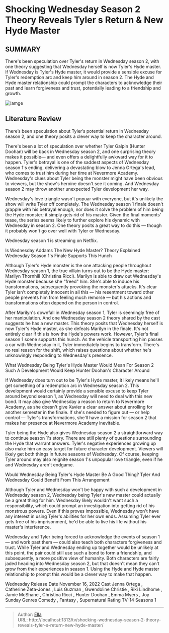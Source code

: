 # Shocking Wednesday Season 2 Theory Reveals Tyler s Return &amp; New Hyde Master


## SUMMARY 



  There&#39;s been speculation over Tyler&#39;s return in Wednesday season 2, with one theory suggesting that Wednesday herself is now Tyler&#39;s Hyde master.   If Wednesday is Tyler&#39;s Hyde master, it would provide a sensible excuse for Tyler&#39;s redemption arc and keep him around in season 2.   The Hyde and Hyde master relationship could prompt the characters to acknowledge their past and learn forgiveness and trust, potentially leading to a friendship and growth.  

![iamge](https://static1.srcdn.com/wordpress/wp-content/uploads/2022/11/Wednesday-Tyler-Galpin-Hunter-Doohan-Weathervane-Cafe.jpg)

## Literature Review
There’s been speculation about Tyler’s potential return in Wednesday season 2, and one theory posits a clever way to keep the character around.




There&#39;s been a lot of speculation over whether Tyler Galpin (Hunter Doohan) will be back in Wednesday season 2, and one surprising theory makes it possible— and even offers a delightfully awkward way for it to happen. Tyler&#39;s betrayal is one of the saddest aspects of Wednesday season 1&#39;s ending, delivering a devastating blow to Jenna Ortega&#39;s lead, who comes to trust him during her time at Nevermore Academy. Wednesday&#39;s clues about Tyler being the monster might have been obvious to viewers, but the show&#39;s heroine doesn&#39;t see it coming. And Wednesday season 2 may throw another unexpected Tyler development her way.




Wednesday&#39;s love triangle wasn&#39;t popuar with everyone, but it&#39;s unlikely the show will write Tyler off completely. The Wednesday season 1 finale doesn&#39;t grapple with his betrayal enough, nor does it solve the problem of him being the Hyde monster; it simply gets rid of his master. Given the final moments&#39; tease, the series seems likely to further explore his dynamic with Wednesday in season 2. One theory posits a great way to do this — though it probably won&#39;t go over well with Tyler or Wednesday.



Wednesday season 1 is streaming on Netflix.





 Is Wednesday Addams The New Hyde Master? Theory Explained 
Wednesday Season 1&#39;s Finale Supports This Hunch
         




Although Tyler&#39;s Hyde monster is the one attacking people throughout Wednesday season 1, the true villain turns out to be the Hyde master: Marilyn Thornhill (Christina Ricci). Marilyn is able to draw out Wednesday&#39;s Hyde monster because she &#34;freed&#34; him. She&#39;s able to induce his transformations, subsequently provoking the monster&#39;s attacks. It&#39;s clear Tyler isn&#39;t completely innocent in all this — his resentment toward other people prevents him from feeling much remorse — but his actions and transformations often depend on the person in control.

After Marilyn&#39;s downfall in Wednesday season 1, Tyler is seemingly free of her manipulation. And one Wednesday season 2 theory shared by the cast suggests he has a new master. This theory posits that Wednesday herself is now Tyler&#39;s Hyde master, as she defeats Marilyn in the finale. It&#39;s not entirely clear if this is how the Hyde&#39;s powers work. However, Tyler&#39;s final season 1 scene supports this hunch. As the vehicle transporting him passes a car with Wednesday in it, Tyler immediately begins to transform. There&#39;s no real reason for the shift, which raises questions about whether he&#39;s unknowingly responding to Wednesday&#39;s presence.





 



 What Wednesday Being Tyler&#39;s Hyde Master Would Mean For Season 2 
Such A Development Would Keep Hunter Doohan&#39;s Character Around
          

If Wednesday does turn out to be Tyler&#39;s Hyde master, it likely means he&#39;ll get something of a redemption arc in Wednesday season 2. This development would certainly provide a sensible excuse to keep Tyler around beyond season 1, as Wednesday will need to deal with this new bond. It may also give Wednesday a reason to return to Nevermore Academy, as she doesn&#39;t give Xavier a clear answer about enrolling for another semester in the finale. If she&#39;s needed to figure out — or help control — Tyler&#39;s transformations, she&#39;ll have a mission for season 2 that makes her presence at Nevermore Academy inevitable.




Tyler being the Hyde also gives Wednesday season 2 a straightforward way to continue season 1&#39;s story. There are still plenty of questions surrounding the Hyde that warrant answers. Tyler&#39;s negative experiences growing up also make him an easy target for future character development. Viewers will likely get both things in future seasons of Wednesday. Of course, keeping Tyler around may also reignite season 1&#39;s unpopular love triangle, even if he and Wednesday aren&#39;t endgame.



 Would Wednesday Being Tyler&#39;s Hyde Master Be A Good Thing? 
Tyler And Wednesday Could Benefit From This Arrangement
          

Although Tyler and Wednesday won&#39;t be happy with such a development in Wednesday season 2, Wednesday being Tyler&#39;s new master could actually be a great thing for him. Wednesday likely wouldn&#39;t want such a responsibility, which could prompt an investigation into getting rid of his monstrous powers. Even if this proves impossible, Wednesday won&#39;t have any interest in using Tyler&#39;s abilities for her own ends. Assuming Tyler ever gets free of his imprisonment, he&#39;d be able to live his life without his master&#39;s interference.




Wednesday and Tyler being forced to acknowledge the events of season 1 — and work past them — could also teach both characters forgiveness and trust. While Tyler and Wednesday ending up together would be unlikely at this point, the pair could still use such a bond to form a friendship, and subsequently, a more positive view of humanity. Both characters are fairly jaded heading into Wednesday season 2, but that doesn&#39;t mean they can&#39;t grow from their experiences in season 1. Using the Hyde and Hyde master relationship to prompt this would be a clever way to make that happen.

  Wednesday   Release Date   November 16, 2022    Cast   Jenna Ortega , Catherine Zeta-Jones , Luis Guzman , Gwendoline Christie , Riki Lindhome , Jamie McShane , Christina Ricci , Hunter Doohan , Emma Myers , Joy Sunday    Genres   Comedy , Fantasy , Supernatural    Rating   TV-14    Seasons   1       

 



---

> Author: [Ella](https://instagram.hk.cn/)  
> URL: http://localhost:1313/tv/shocking-wednesday-season-2-theory-reveals-tyler-s-return-new-hyde-master/  


